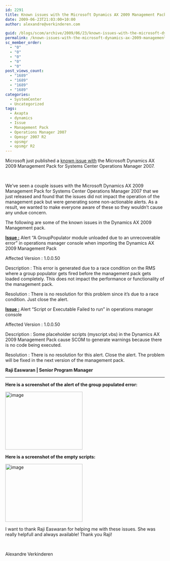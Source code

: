 ```yaml
---
id: 2291
title: Known issues with the Microsoft Dynamics AX 2009 Management Pack for Systems Center Operations Manager 2007
date: 2009-06-23T21:03:00+10:00
author: alexandre@verkinderen.com

guid: /blogs/scom/archive/2009/06/23/known-issues-with-the-microsoft-dynamics-ax-2009-management-pack-for-systems-center-operations-manager-2007.aspx
permalink: /known-issues-with-the-microsoft-dynamics-ax-2009-management-pack-for-systems-center-operations-manager-2007-2/
sc_member_order:
  - "0"
  - "0"
  - "0"
  - "0"
  - "0"
post_views_count:
  - "1689"
  - "1689"
  - "1689"
  - "1689"
categories:
  - SystemCenter
  - Uncategorized
tags:
  - Axapta
  - dynamics
  - Issue
  - Management Pack
  - Operations Manager 2007
  - Opmsgr 2007 R2
  - opsmgr
  - opsmgr R2
---
```

Microsoft just published a <a target="_blank" href="http://blogs.technet.com/operationsmgr/archive/2009/06/23/known-issues-with-the-microsoft-dynamics-ax-2009-management-pack-for-systems-center-operations-manager-2007.aspx">known issue with</a> the Microsoft Dynamics AX 2009 Management Pack for Systems Center Operations Manager 2007.

&nbsp;

We&rsquo;ve seen a couple issues with the Microsoft Dynamics AX 2009 Management Pack for Systems Center Operations Manager 2007 that we just released and found that the issues did not impact the operation of the management pack but were generating some non-actionable alerts. As a result, we wanted to make everyone aware of these so they wouldn&rsquo;t cause any undue concern.

The following are some of the known issues in the Dynamics AX 2009 Management pack.

**<span style="text-decoration: underline">Issue :</span>** Alert &ldquo;A GroupPopulator module unloaded due to an unrecoverable error&rdquo; in operations manager console when importing the Dynamics AX 2009 Management Pack

Affected Version : 1.0.0.50

Description : This error is generated due to a race condition on the RMS where a group populator gets fired before the management pack gets loaded completely. This does not impact the performance or functionality of the management pack.

Resolution : There is no resolution for this problem since it&rsquo;s due to a race condition. Just close the alert.

**<span style="text-decoration: underline">Issue :</span>** Alert &ldquo;Script or Executable Failed to run&rdquo; in operations manager console

Affected Version : 1.0.0.50

Description : Some placeholder scripts (myscript.vbs) in the Dynamics AX 2009 Management Pack cause SCOM to generate warnings because there is no code being executed.

Resolution : There is no resolution for this alert. Close the alert. The problem will be fixed in the next version of the management pack.

**Raji Easwaran | Senior Program Manager**

****

**Here is a screenshot of the alert of the group populated error:**

[<img height="183" width="244" src="https://mscloudstorage.blob.core.windows.net/mscloudstorage//2012/06/image_thumb_1141EE29.png" alt="image" border="0" style="border-right: 0px;border-top: 0px;border-left: 0px;border-bottom: 0px" />](http://scug.be/scom/files/2012/06/image_3F7BE9E3.png)

**Here is a screenshot of the empty scripts:**

[<img height="183" width="244" src="https://mscloudstorage.blob.core.windows.net/mscloudstorage//2012/06/image_thumb_3924ED88.png" alt="image" border="0" style="border-right: 0px;border-top: 0px;border-left: 0px;border-bottom: 0px" />](http://scug.be/scom/files/2012/06/image_776DB7F9.png)

I want to thank Raji Easwaran for helping me with these issues.&nbsp;She was really helpfull and always available! Thank you Raji!

&nbsp;

Alexandre Verkinderen
